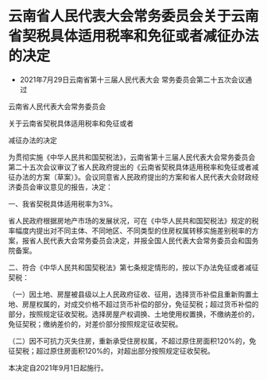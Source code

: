 # 云南省人民代表大会常务委员会关于云南省契税具体适用税率和免征或者减征办法的决定

- 2021年7月29日云南省第十三届人民代表大会
  常务委员会第二十五次会议通过

<!-- INFO END -->

云南省人民代表大会常务委员会

关于云南省契税具体适用税率和免征或者

减征办法的决定

为贯彻实施《中华人民共和国契税法》，云南省第十三届人民代表大会常务委员会第二十五次会议审议了省人民政府提出的《云南省契税具体适用税率和免征或者减征办法的方案（草案）》。会议同意省人民政府提出的方案和省人民代表大会财政经济委员会审议意见的报告，决定：

一、我省契税具体适用税率为3%。

省人民政府根据房地产市场的发展状况，可在《中华人民共和国契税法》规定的税率幅度内提出对不同主体、不同地区、不同类型的住房权属转移实施差别税率的方案，报省人民代表大会常务委员会决定，并报全国人民代表大会常务委员会和国务院备案。

二、符合《中华人民共和国契税法》第七条规定情形的，按以下办法免征或者减征契税：

（一）因土地、房屋被县级以上人民政府征收、征用，选择货币补偿且重新购置土地、房屋权属的，对成交价格不超过货币补偿的部分，免征契税；超过货币补偿的部分，按照规定征收契税。选择房屋产权调换、土地使用权置换，不缴纳差价的，免征契税；缴纳差价的，对差价部分按照规定征收契税。

（二）因不可抗力灭失住房，重新承受住房权属，不超过原住房面积120%的，免征契税；超过原住房面积120%的，对超出部分按照规定征收契税。

本决定自2021年9月1日起施行。
